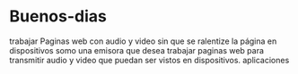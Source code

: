 # Buenos-dias
trabajar Paginas web con audio y video sin que se ralentize la página en dispositivos
somo una emisora que desea trabajar paginas web para transmitir audio y video que puedan ser vistos en dispositivos.
aplicaciones
